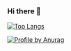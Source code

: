 ### Hi there 👋

<!--**Vianpyro/Vianpyro** is a ✨ _special_ ✨ repository because its `README.md` (this file) appears on your GitHub profile.-->

[![Top Langs](https://github-readme-stats.vercel.app/api/top-langs/?username=Vianpyro&layout=compact)](https://github.com/anuraghazra/github-readme-stats)

[![Profile by Anurag](https://github-readme-stats.vercel.app/api?username=Vianpyro&count_private=true&show_icons=true)](https://github.com/anuraghazra/github-readme-stats)

